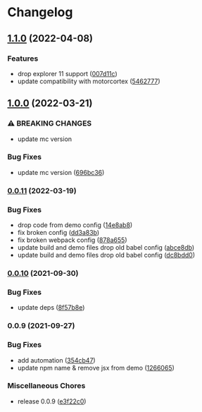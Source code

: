# Changelog

## [1.1.0](https://github.com/donkeyclip/motorcortex-svgdraw/compare/v1.0.0...v1.1.0) (2022-04-08)


### Features

* drop explorer 11 support ([007d11c](https://github.com/donkeyclip/motorcortex-svgdraw/commit/007d11c24b628e694bcfc7668f38d7c97401fdb2))
* update compatibility with motorcortex ([5462777](https://github.com/donkeyclip/motorcortex-svgdraw/commit/5462777394304f1b853fbfdd835feeed09053155))

## [1.0.0](https://github.com/donkeyclip/motorcortex-svgdraw/compare/v0.0.11...v1.0.0) (2022-03-21)


### ⚠ BREAKING CHANGES

* update mc version

### Bug Fixes

* update mc version ([696bc36](https://github.com/donkeyclip/motorcortex-svgdraw/commit/696bc36a2adca2aeb7927e5532e4c43814984039))

### [0.0.11](https://github.com/donkeyclip/motorcortex-svgdraw/compare/v0.0.10...v0.0.11) (2022-03-19)


### Bug Fixes

* drop code from demo config ([14e8ab8](https://github.com/donkeyclip/motorcortex-svgdraw/commit/14e8ab885046befd9c2117d0454543413f473cdf))
* fix broken config ([dd3a83b](https://github.com/donkeyclip/motorcortex-svgdraw/commit/dd3a83b176c1449f477d7aa7471cb3f58a4d44d5))
* fix broken webpack config ([878a655](https://github.com/donkeyclip/motorcortex-svgdraw/commit/878a6557587c7cf32bf88dd23e0de759e5f3a343))
* update build and demo files drop old babel config ([abce8db](https://github.com/donkeyclip/motorcortex-svgdraw/commit/abce8db8c0c594bc29b54bcbe3bdef8c8f05e5c1))
* update build and demo files drop old babel config ([dc8bdd0](https://github.com/donkeyclip/motorcortex-svgdraw/commit/dc8bdd03036115356ba9b9a42aaec4b7b51e1697))

### [0.0.10](https://www.github.com/donkeyclip/motorcortex-svgdraw/compare/v0.0.9...v0.0.10) (2021-09-30)


### Bug Fixes

* update deps ([8f57b8e](https://www.github.com/donkeyclip/motorcortex-svgdraw/commit/8f57b8e2a2a0125646e05c282e9a06057a18ceec))

### 0.0.9 (2021-09-27)


### Bug Fixes

* add automation ([354cb47](https://www.github.com/donkeyclip/motorcortex-svgdraw/commit/354cb471ac3baa2ecf31a5c265fcd92ff98ab910))
* update npm name & remove jsx from demo ([1266065](https://www.github.com/donkeyclip/motorcortex-svgdraw/commit/1266065fc8ffa80b18d3323d1b5a33e228c4a582))


### Miscellaneous Chores

* release 0.0.9 ([e3f22c0](https://www.github.com/donkeyclip/motorcortex-svgdraw/commit/e3f22c08b557887c5a8ba12598f8e563333d2d67))
